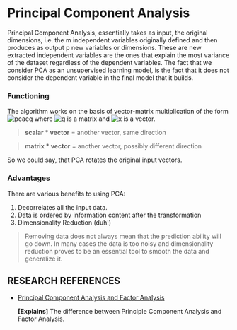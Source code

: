 # Principal Component Analysis

Principal Component Analysis, essentially takes as input, the original dimensions, i.e. the m independent variables originally defined and then produces as output p new variables or dimensions. These are new extracted independent variables are the ones that explain the most variance of the dataset regardless of the dependent variables. The fact that we consider PCA as an unsupervised learning model, is the fact that it does not consider the dependent variable in the final model that it builds. 

### Functioning

The algorithm works on the basis of vector-matrix multiplication of the form ![pcaeq](http://mathurl.com/yd787etp.png) where ![q](http://mathurl.com/lzhndgq.png) is a matrix and ![x](http://mathurl.com/4dpgym.png) is a vector. 

> **scalar * vector** = another vector, same direction

> **matrix * vector** = another vector, possibly different direction

So we could say, that PCA rotates the original input vectors. 

### Advantages 

There are various benefits to using PCA:

1. Decorrelates all the input data.
2. Data is ordered by information content after the transformation
3. Dimensionality Reduction (duh!)

> Removing data does not always mean that the prediction ability will go down. In many cases the data is too noisy and dimensionality reduction proves to be an essential tool to smooth the data and generalize it. 



## RESEARCH REFERENCES

* [Principal Component Analysis and Factor Analysis](http://www.sciencedirect.com/science/article/pii/0169743987800849) 
	
	**[Explains]** The difference between Principle Component Analysis and Factor Analysis.
	